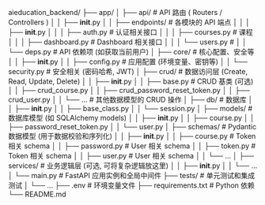 aieducation_backend/
├── app/
│   ├── api/                  # API 路由 ( Routers / Controllers )
│   │   ├── __init__.py
│   │   ├── endpoints/        # 各模块的 API 端点
│   │   │   ├── __init__.py
│   │   │   ├── auth.py       # 认证相关接口
│   │   │   ├── courses.py    # 课程
│   │   │   ├── dashboard.py  # Dashboard 相关接口
│   │   │   └── users.py      # 
│   │   └── deps.py           # API 依赖项 (如获取当前用户)
│   ├── core/                 # 核心配置、安全等
│   │   ├── __init__.py
│   │   ├── config.py         # 应用配置 (环境变量、密钥等)
│   │   └── security.py       # 安全相关 (密码哈希, JWT)
│   ├── crud/                 # 数据访问层 (Create, Read, Update, Delete)
│   │   ├── __init__.py
│   │   ├── base.py           # CRUD 基类 (可选)
│   │   ├── crud_course.py
│   │   ├── crud_password_reset_token.py
│   │   ├── crud_user.py
│   │   └── ...               # 其他数据模型的 CRUD 操作
│   ├── db/                   # 数据库
│   │   ├── __init__.py
│   │   ├── base_class.py
│   │   └── session.py
│   ├── models/               # 数据库模型 (如 SQLAlchemy models)
│   │   ├── __init__.py
│   │   ├── course.py
│   │   ├── password_reset_token.py
│   │   └── user.py
│   ├── schemas/              # Pydantic 数据模型 (用于数据校验和序列化)
│   │   ├── __init__.py
│   │   ├── course.py          # Token 相关 schema
│   │   ├── password.py           # User 相关 schema
│   │   ├── token.py          # Token 相关 schema
│   │   ├── user.py           # User 相关 schema
│   │   └── ...
│   ├── services/             # 业务逻辑层 (可选, 可将复杂逻辑放这里)
│   │   ├── __init__.py
│   │   └── ...
│   └── main.py               # FastAPI 应用实例和全局中间件
├── tests/                    # 单元测试和集成测试
│   └── ...
├── .env                      # 环境变量文件
├── requirements.txt          # Python 依赖
└── README.md